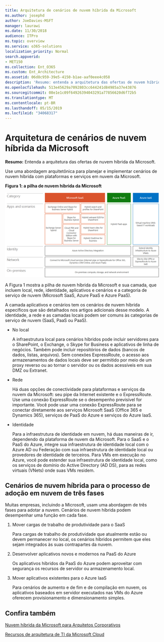 ```yaml
---
title: Arquitetura de cenários de nuvem híbrida da Microsoft
ms.author: josephd
author: JoeDavies-MSFT
manager: laurawi
ms.date: 11/30/2018
audience: ITPro
ms.topic: overview
ms.service: o365-solutions
localization_priority: Normal
search.appverid:
- MET150
ms.collection: Ent_O365
ms.custom: Ent_Architecture
ms.assetid: 06d8c959-39e5-4150-b1ae-aaf0eee4c058
description: 'Resumo: entenda a arquitetura das ofertas de nuvem híbrida da Microsoft.'
ms.openlocfilehash: 513e45629a7092803cc644241d84985a37e43876
ms.sourcegitcommit: 08e1e1c09f64926394043291a77856620d6f72b5
ms.translationtype: MT
ms.contentlocale: pt-BR
ms.lasthandoff: 05/15/2019
ms.locfileid: "34068317"
---
```

# <a name="architecture-of-microsoft-hybrid-cloud-scenarios"></a>Arquitetura de cenários de nuvem híbrida da Microsoft

 **Resumo:** Entenda a arquitetura das ofertas de nuvem híbrida da Microsoft.
  
Use uma abordagem arquitetônica para planejar e implementar cenários de nuvem híbrida com plataformas e serviços em nuvem da Microsoft.
  
**Figura 1: a pilha de nuvem híbrida da Microsoft**

![A pilha de nuvem híbrida da Microsoft](media/Hybrid-Poster/Hybrid-Cloud-Stack.png)
  
A Figura 1 mostra a pilha de nuvem híbrida da Microsoft e sua camada, que incluem local, rede, identidade, aplicativos e cenários e a categoria de serviço de nuvem (Microsoft SaaS, Azure PaaS e Azure PaaS).
  
A camada aplicativos e cenários tem os cenários de nuvem híbrida específicos que são detalhados nos artigos adicionais desse modelo. A identidade, a rede e as camadas locais podem ser comuns às categorias de serviço de nuvem (SaaS, PaaS ou PaaS).
  
- No local
    
    A infraestrutura local para cenários híbridos pode incluir servidores para o SharePoint, o Exchange, o Skype for Business e aplicativos de linha de negócios. Também pode incluir repositórios de dados (bancos de dados, listas, arquivos). Sem conexões ExpressRoute, o acesso aos armazenamentos de dados locais deve ser permitido por meio de um proxy reverso ou ao tornar o servidor ou os dados acessíveis em sua DMZ ou Extranet.
    
- Rede
    
    Há duas opções de conectividade para plataformas e serviços da nuvem da Microsoft: seu pipe da Internet existente e o ExpressRoute. Use uma conexão ExpressRoute se o desempenho previsível for importante. Você pode usar uma conexão ExpressRoute para se conectar diretamente aos serviços Microsoft SaaS (Office 365 e Dynamics 365), serviços de PaaS do Azure e serviços do Azure IaaS.
    
- Identidade
    
    Para a infraestrutura de identidade em nuvem, há duas maneiras de ir, dependendo da plataforma de nuvem da Microsoft. Para o SaaS e o PaaS do Azure, integre sua infraestrutura de identidade local com o Azure AD ou Federação com sua infraestrutura de identidade local ou provedores de identidade de terceiros. Para VMs em execução no Azure, você pode estender sua infraestrutura de identidade local, como os serviços de domínio do Active Directory (AD DS), para as redes virtuais (VNets) onde suas VMs residem.
    
## <a name="hybrid-cloud-scenarios-for-the-three-phase-cloud-adoption-process"></a>Cenários de nuvem híbrida para o processo de adoção em nuvem de três fases

Muitas empresas, incluindo a Microsoft, usam uma abordagem de três fases para adotar a nuvem. Cenários de nuvem híbrida podem desempenhar uma função em cada fase.
  
1. Mover cargas de trabalho de produtividade para o SaaS
    
    Para cargas de trabalho de produtividade que atualmente estão ou devem permanecer no local, os cenários híbridos permitem que eles sejam integrados às suas contrapartes da nuvem.
    
2. Desenvolver aplicativos novos e modernos na PaaS do Azure
    
    Os aplicativos híbridos da PaaS do Azure podem aproveitar com segurança os recursos de servidor ou armazenamento local.
    
3. Mover aplicativos existentes para o Azure IaaS
    
    Para cenários de aumento e de fim e de compilação em nuvem, os aplicativos baseados em servidor executados nas VMs do Azure oferecem provisionamento e dimensionamento simples.
    
## <a name="see-also"></a>Confira também

[Nuvem híbrida da Microsoft para Arquitetos Corporativos](microsoft-hybrid-cloud-for-enterprise-architects.md)
  
[Recursos de arquitetura de TI da Microsoft Cloud](microsoft-cloud-it-architecture-resources.md)


